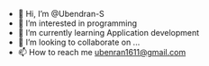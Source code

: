 - 👋 Hi, I’m @Ubendran-S
- 👀 I’m interested in programming
- 🌱 I’m currently learning Application development
- 💞️ I’m looking to collaborate on ...
- 📫 How to reach me ubenran1611@gmail.com

<!---
Ubendran-S/Ubendran-S is a ✨ special ✨ repository because its `README.md` (this file) appears on your GitHub profile.
You can click the Preview link to take a look at your changes.
--->
